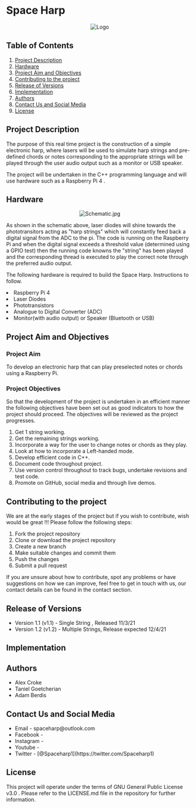 # Space Harp

<div align="center">
<img src="https://github.com/adam7400/space-harp/blob/main/Images/logo.png" alt="Logo" >
</div>

## Table of Contents 

  <ol>
	<li> 
		<a href="## Project Description ">Project Description </a>   
	</li>
	<li> 
		<a href="## Hardware ">Hardware </a>   
	</li>
	<li>
		 <a href="## Project Aim and Objectives ">Project Aim and Objectives </a> 
	<li> 
		<a href="## Contributing to the project ">Contributing to the project </a>   
	</li>
	<li> 
		<a href="## Release of Versions "> Release of Versions </a>   
	</li>
	<li> 
		<a href="## Implementation  "> Implementation  </a>   
	</li>
	<li> 
		<a href="## Authors  ">Authors </a>   
	</li>
	<li> 
		<a href="## Contact Us and Social Media ">Contact Us and Social Media </a>   
	</li>
	<li> 
		<a href="## License ">License </a>   
	</li>
  </ol>

## Project Description 

<p>The purpose of this real time project is the construction of a simple electronic harp, where lasers will be used to simulate harp strings and pre-defined chords or notes corresponding to the appropriate strings will be played through the user audio output such as a monitor or USB speaker. </p>

<p> The project will be undertaken in the C++ programming language and will use hardware such as a Raspberry Pi 4 . </p>

## Hardware

<div align="center">
<img src="https://github.com/adam7400/space-harp/blob/main/Images/Schematic.jpg" alt="Schematic.jpg" >
</div>

<p> As shown in the schematic above, laser diodes will shine towards the phototransitors acting as "harp strings" which will constantly feed back a digital signal from the ADC to the pi. The code is running on the Raspberry Pi and when the digital signal exceeds a threshold value (determined using a GPIO test) then the running code knowns the "string" has been played and the corresponding thread is executed to play the correct note through the preferred audio output.</p>

<p>The following hardware is required to build the Space Harp. Instructions to follow. </p> 

<li>Raspberry Pi 4 </li>
<li>Laser Diodes </li>
<li>Phototransistors </li>
<li>Analogue to Digital Converter (ADC) </li>
<li>Monitor(with audio output) or Speaker (Bluetooth or USB) </li>





## Project Aim and Objectives

### Project Aim
To develop an electronic harp that can play preselected notes or chords using a Raspberry Pi.

### Project Objectives

So that the development of the project is undertaken in an efficient manner the following objectives have been set out as good indicators to how the project should proceed. The objectives will be reviewed as the project progresses. 

<ol>
<li>Get 1 string working. </li>
<li>Get the remaining strings working. </li>
<li>Incorporate a way for the user to change notes or chords as they play. </li>
<li>Look at how to incorporate a Left-handed mode. </li>
<li>Develop efficient code in C++. </li>
<li>Document code throughout project. </li>
<li>Use version control throughout to track bugs, undertake revisions and test code. </li>
<li>Promote on GitHub, social media and through live demos. </li>
</ol>


## Contributing to the project

We are at the early stages of the project but if you wish to contribute, wish would be great !!! Please follow the following steps:

<ol>
<li>Fork the project repository</li>
<li>Clone or download the project repository </li>
<li>Create a new branch</li>
<li>Make suitable changes and commit them</li>
<li>Push the changes </li>
<li>Submit a pull request</li>
</ol>

If you are unsure about how to contribute, spot any problems or have suggestions on how we can improve, feel free to get in touch with us, our contact details can be found in the contact section. 

## Release of Versions 

<ul>
<li>Version 1.1 (v1.1) - Single String ,	Released 11/3/21 </li>
<li>Version 1.2 (v1.2) - Multiple Strings,	Release expected 12/4/21 </li>
</ul>

## Implementation



## Authors 

<ul>
<li> Alex Croke </li>
<li> Taniel Goetcherian </li>
<li> Adam Berdis </li>
</ul>

## Contact Us and Social Media

<ul>
<li>Email -  spaceharp@outlook.com </li>
<li>Facebook -  </li>
<li>Instagram - </li>
<li>Youtube - </li>
<li>Twitter - [@Spaceharp1](https://twitter.com/Spaceharp1)</li>
</ul>

## License 

This project will operate under the terms of GNU General Public License v3.0 . Please refer to the LICENSE.md file in the repository for further information.
